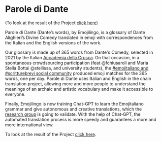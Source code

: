 # Parole di Dante

(To look at the result of the Project [click here](../lastborn))

Parole di Dante (Dante’s words), by Emojilingo, is a glossary of Dante Alighieri’s Divine Comedy translated in emoji with correspondences from the Italian and the English versions of the work.

Our glossary is made up of 365 words from Dante's Comedy, selected in 2021 by the Italian [Accademia della Crusca](https://accademiadellacrusca.it/it/dante).
On that occasion, in a spontaneous crowdsourcing participation (feat @fchiusaroli and Maria Stella Bottai @stellissa, and university students), the [#emojitaliano and #scritturebrevi social community](https://twitter.com/search?q=emojitaliano&src=typed_query) produced emoji matches for the 365 words, one per day.
Parole di Dante uses Italian and English in the chain translation project, allowing more and more people to understand the meanings of an archaic and artistic vocabulary and make it accessible to everyone.

Finally, Emojilingo is now training Chat-GPT to learn the Emojitaliano grammar and give autonomous and creative translations, which the [research group](https://ceur-ws.org/Vol-3596/paper15.pdf) is going to validate. With the help of Chat-GPT, the automated translation process is more speedy and guarantees a more and more international view.

To look at the result of the Project [click here](../lastborn).